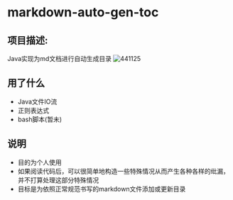 # markdown-auto-gen-toc
## 项目描述:
Java实现为md文档进行自动生成目录
![441125](https://user-images.githubusercontent.com/81243518/162879657-c5a00d62-4b9a-4445-aa74-cdfb25679135.jpg)
## 用了什么
- Java文件IO流
- 正则表达式
- bash脚本(暂未)
## 说明
- 目的为个人使用
- 如果阅读代码后，可以很简单地构造一些特殊情况从而产生各种各样的纰漏，并不打算处理这部分特殊情况
- 目标是为依照正常规范书写的markdown文件添加或更新目录
